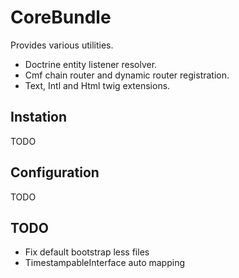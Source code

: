 CoreBundle
==========

Provides various utilities.
- Doctrine entity listener resolver.
- Cmf chain router and dynamic router registration.
- Text, Intl and Html twig extensions.

## Instation
TODO

## Configuration
TODO

## TODO
- Fix default bootstrap less files
- TimestampableInterface auto mapping